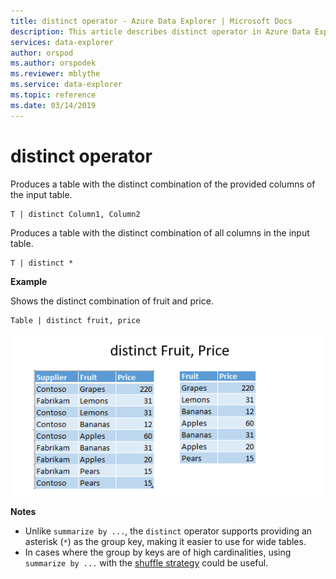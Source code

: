 ```yaml
---
title: distinct operator - Azure Data Explorer | Microsoft Docs
description: This article describes distinct operator in Azure Data Explorer.
services: data-explorer
author: orspod
ms.author: orspodek
ms.reviewer: mblythe
ms.service: data-explorer
ms.topic: reference
ms.date: 03/14/2019
---
```

# distinct operator

Produces a table with the distinct combination of the provided columns of the input table. 

```kusto
T | distinct Column1, Column2
```

Produces a table with the distinct combination of all columns in the input table.

```kusto
T | distinct *
```

**Example**

Shows the distinct combination of fruit and price.

```kusto
Table | distinct fruit, price
```

![alt text](./Images/aggregations/distinct.PNG "distinct")

**Notes**

* Unlike `summarize by ...`, the `distinct` operator supports providing an asterisk (`*`) as the group key, making it easier to use for wide tables.
* In cases where the group by keys are of high cardinalities, using `summarize by ...` with the [shuffle strategy](shufflesummarize.md) could be useful.